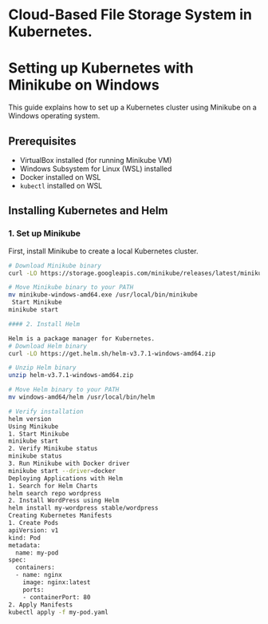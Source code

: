 # Cloud-Based File Storage System in Kubernetes.
# Setting up Kubernetes with Minikube on Windows

This guide explains how to set up a Kubernetes cluster using Minikube on a Windows operating system.

## Prerequisites

- VirtualBox installed (for running Minikube VM)
- Windows Subsystem for Linux (WSL) installed
- Docker installed on WSL
- `kubectl` installed on WSL

## Installing Kubernetes and Helm

### 1. Set up Minikube

First, install Minikube to create a local Kubernetes cluster.

```bash
# Download Minikube binary
curl -LO https://storage.googleapis.com/minikube/releases/latest/minikube-windows-amd64.exe

# Move Minikube binary to your PATH
mv minikube-windows-amd64.exe /usr/local/bin/minikube
 Start Minikube
minikube start

#### 2. Install Helm

Helm is a package manager for Kubernetes.
# Download Helm binary
curl -LO https://get.helm.sh/helm-v3.7.1-windows-amd64.zip

# Unzip Helm binary
unzip helm-v3.7.1-windows-amd64.zip

# Move Helm binary to your PATH
mv windows-amd64/helm /usr/local/bin/helm

# Verify installation
helm version
Using Minikube
1. Start Minikube
minikube start
2. Verify Minikube status
minikube status
3. Run Minikube with Docker driver
minikube start --driver=docker
Deploying Applications with Helm
1. Search for Helm Charts
helm search repo wordpress
2. Install WordPress using Helm
helm install my-wordpress stable/wordpress
Creating Kubernetes Manifests
1. Create Pods
apiVersion: v1
kind: Pod
metadata:
  name: my-pod
spec:
  containers:
  - name: nginx
    image: nginx:latest
    ports:
    - containerPort: 80
2. Apply Manifests
kubectl apply -f my-pod.yaml

